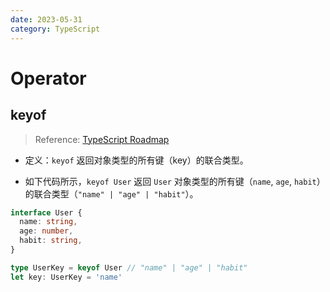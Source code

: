 ```yaml
---
date: 2023-05-31
category: TypeScript
---
```


# Operator

## keyof

> Reference: [TypeScript Roadmap](https://roadmap.sh/typescript)

- 定义：`keyof` 返回对象类型的所有键（key）的联合类型。

- 如下代码所示，`keyof User` 返回 `User` 对象类型的所有键（`name`, `age`, `habit`）的联合类型（`"name" | "age" | "habit"`）。

```ts
interface User {
  name: string,
  age: number,
  habit: string,
}

type UserKey = keyof User // "name" | "age" | "habit"
let key: UserKey = 'name'
```
